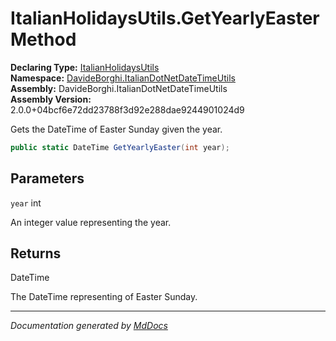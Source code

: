 ﻿<!--  
  <auto-generated>   
    The contents of this file were generated by a tool.  
    Changes to this file may be list if the file is regenerated  
  </auto-generated>   
-->

# ItalianHolidaysUtils.GetYearlyEaster Method

**Declaring Type:** [ItalianHolidaysUtils](../index.md)  
**Namespace:** [DavideBorghi.ItalianDotNetDateTimeUtils](../../index.md)  
**Assembly:** DavideBorghi.ItalianDotNetDateTimeUtils  
**Assembly Version:** 2.0.0+04bcf6e72dd23788f3d92e288dae9244901024d9

Gets the DateTime of Easter Sunday given the year.

```csharp
public static DateTime GetYearlyEaster(int year);
```

## Parameters

`year`  int

An integer value representing the year.

## Returns

DateTime

The DateTime representing of Easter Sunday.

___

*Documentation generated by [MdDocs](https://github.com/ap0llo/mddocs)*
